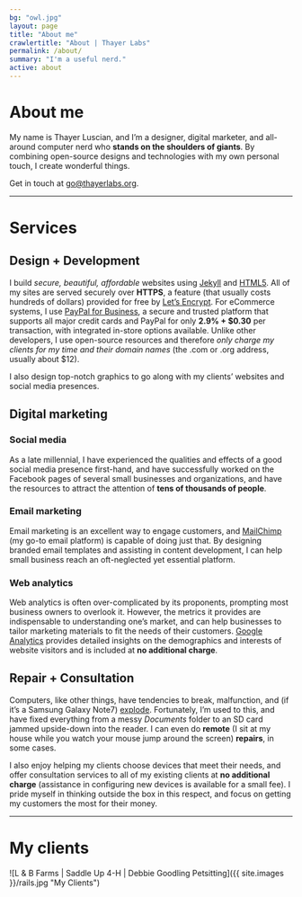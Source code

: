 ```yaml
---
bg: "owl.jpg"
layout: page
title: "About me"
crawlertitle: "About | Thayer Labs"
permalink: /about/
summary: "I'm a useful nerd."
active: about
---
```

# About me
My name is Thayer Luscian, and I’m a designer, digital marketer, and all-around computer nerd who **stands on the shoulders of giants**. By combining open-source designs and technologies with my own personal touch, I create wonderful things.

Get in touch at [go@thayerlabs.org](mailto:go@thayerlabs.org).

---

# Services


## Design + Development
I build *secure, beautiful, affordable* websites using [Jekyll](http://jekyllrb.com/) and [HTML5](https://www.w3.org/TR/html5/). All of my sites are served securely over **HTTPS**, a feature (that usually costs hundreds of dollars) provided for free by [Let’s Encrypt](https://letsencrypt.org/). For eCommerce systems, I use [PayPal for Business](https://www.paypal.com/us/webapps/mpp/paypal-payments-standard), a secure and trusted platform that supports all major credit cards and PayPal for only **2.9% + $0.30** per transaction, with integrated in-store options available. Unlike other developers, I use open-source resources and therefore *only charge my clients for my time and their domain names* (the .com or .org address, usually about $12).


I also design top-notch graphics to go along with my clients’ websites and social media presences.


## Digital marketing


### Social media
As a late millennial, I have experienced the qualities and effects of a good social media presence first-hand, and have successfully worked on the Facebook pages of several small businesses and organizations, and have the resources to attract the attention of **tens of thousands of people**.


### Email marketing
Email marketing is an excellent way to engage customers, and [MailChimp](https://mailchimp.com/) (my go-to email platform) is capable of doing just that. By designing branded email templates and assisting in content development, I can help small business reach an oft-neglected yet essential platform.


### Web analytics
Web analytics is often over-complicated by its proponents, prompting most business owners to overlook it. However, the metrics it provides are indispensable to understanding one’s market, and can help businesses to tailor marketing materials to fit the needs of their customers. [Google Analytics](https://www.google.com/analytics/#) provides detailed insights on the demographics and interests of website visitors and is included at **no additional charge**.


## Repair + Consultation
Computers, like other things, have tendencies to break, malfunction, and (if it’s a Samsung Galaxy Note7) [explode](http://www.samsung.com/us/note7recall/). Fortunately, I’m used to this, and have fixed everything from a messy *Documents* folder to an SD card jammed upside-down into the reader. I can even do **remote** (I sit at my house while you watch your mouse jump around the screen) **repairs**, in some cases.


I also enjoy helping my clients choose devices that meet their needs, and offer consultation services to all of my existing clients at **no additional charge** (assistance in configuring new devices is available for a small fee). I pride myself in thinking outside the box in this respect, and focus on getting my customers the most for their money.

---

# My clients
![L & B Farms | Saddle Up 4-H | Debbie Goodling Petsitting]({{ site.images }}/rails.jpg "My Clients")
